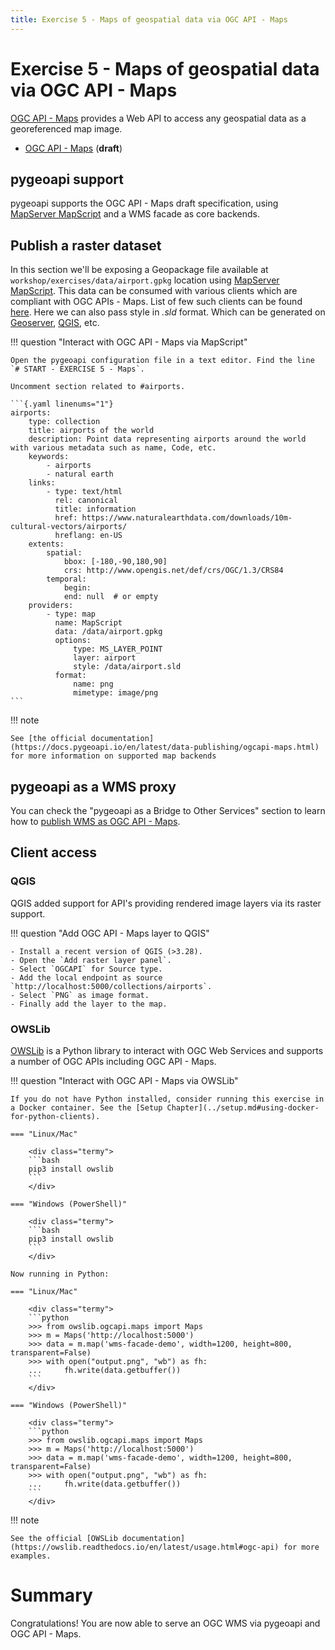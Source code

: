 ```yaml
---
title: Exercise 5 - Maps of geospatial data via OGC API - Maps
---
```


# Exercise 5 - Maps of geospatial data via OGC API - Maps

[OGC API - Maps](https://ogcapi.ogc.org/maps) provides a Web API to access
any geospatial data as a georeferenced map image.

* [OGC API - Maps](https://docs.ogc.org/DRAFTS/20-058.html) (**draft**)

## pygeoapi support

pygeoapi supports the OGC API - Maps draft specification, using [MapServer MapScript](https://www.mapserver.org/mapscript) and a WMS facade as core backends.

## Publish a raster dataset

In this section we'll be exposing a Geopackage file available at `workshop/exercises/data/airport.gpkg` location using [MapServer MapScript](https://www.mapserver.org/mapscript). This data can be consumed with various clients which are compliant with OGC APIs - Maps. List of few such clients can be found [here](https://github.com/opengeospatial/ogcapi-maps/blob/master/implementations.adoc#clients). Here we can also pass style in *.sld* format. Which can be generated on [Geoserver](https://docs.geoserver.org/stable/en/user/styling/index.html), [QGIS](https://www.qgistutorials.com/en/docs/3/basic_vector_styling.html), etc. 
 
!!! question "Interact with OGC API - Maps via MapScript"

    Open the pygeoapi configuration file in a text editor. Find the line `# START - EXERCISE 5 - Maps`.

    Uncomment section related to #airports.

    ```{.yaml linenums="1"}
    airports:
        type: collection
        title: airports of the world
        description: Point data representing airports around the world with various metadata such as name, Code, etc.
        keywords:
            - airports
            - natural earth
        links:
            - type: text/html
              rel: canonical
              title: information
              href: https://www.naturalearthdata.com/downloads/10m-cultural-vectors/airports/
              hreflang: en-US
        extents:
            spatial:
                bbox: [-180,-90,180,90]
                crs: http://www.opengis.net/def/crs/OGC/1.3/CRS84
            temporal:
                begin:
                end: null  # or empty
        providers:
            - type: map
              name: MapScript
              data: /data/airport.gpkg
              options:
                  type: MS_LAYER_POINT
                  layer: airport
                  style: /data/airport.sld
              format:
                  name: png
                  mimetype: image/png
    ```

!!! note

    See [the official documentation](https://docs.pygeoapi.io/en/latest/data-publishing/ogcapi-maps.html) for more information on supported map backends

## pygeoapi as a WMS proxy

You can check the "pygeoapi as a Bridge to Other Services" section to learn how to [publish WMS as OGC API - Maps](../advanced/bridges.md#publishing-wms-as-ogc-api-maps).

## Client access

### QGIS

QGIS added support for API's providing rendered image layers via its raster support. 

!!! question "Add OGC API - Maps layer to QGIS"

    - Install a recent version of QGIS (>3.28). 
    - Open the `Add raster layer panel`.
    - Select `OGCAPI` for Source type.
    - Add the local endpoint as source `http://localhost:5000/collections/airports`.
    - Select `PNG` as image format.
    - Finally add the layer to the map.

### OWSLib

[OWSLib](https://owslib.readthedocs.io) is a Python library to interact with OGC Web Services and supports a number of OGC APIs including OGC API - Maps.

!!! question "Interact with OGC API - Maps via OWSLib"

    If you do not have Python installed, consider running this exercise in a Docker container. See the [Setup Chapter](../setup.md#using-docker-for-python-clients).

    === "Linux/Mac"

        <div class="termy">
        ```bash
        pip3 install owslib
        ```
        </div>

    === "Windows (PowerShell)"

        <div class="termy">
        ```bash
        pip3 install owslib
        ```
        </div>

    Now running in Python:

    === "Linux/Mac"

        <div class="termy">
        ```python
        >>> from owslib.ogcapi.maps import Maps
        >>> m = Maps('http://localhost:5000')
        >>> data = m.map('wms-facade-demo', width=1200, height=800, transparent=False)
        >>> with open("output.png", "wb") as fh:
        ...     fh.write(data.getbuffer())
        ```
        </div>

    === "Windows (PowerShell)"

        <div class="termy">
        ```python
        >>> from owslib.ogcapi.maps import Maps
        >>> m = Maps('http://localhost:5000')
        >>> data = m.map('wms-facade-demo', width=1200, height=800, transparent=False)
        >>> with open("output.png", "wb") as fh:
        ...     fh.write(data.getbuffer())
        ```
        </div>

!!! note

    See the official [OWSLib documentation](https://owslib.readthedocs.io/en/latest/usage.html#ogc-api) for more examples.

# Summary

Congratulations! You are now able to serve an OGC WMS via pygeoapi and OGC API - Maps.
